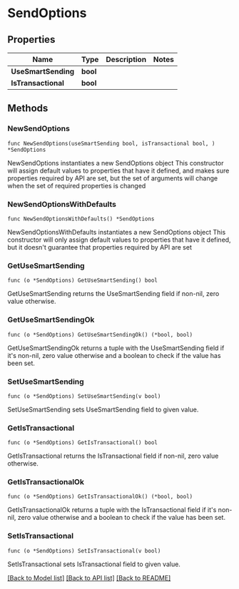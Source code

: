 # SendOptions

## Properties

Name | Type | Description | Notes
------------ | ------------- | ------------- | -------------
**UseSmartSending** | **bool** |  | 
**IsTransactional** | **bool** |  | 

## Methods

### NewSendOptions

`func NewSendOptions(useSmartSending bool, isTransactional bool, ) *SendOptions`

NewSendOptions instantiates a new SendOptions object
This constructor will assign default values to properties that have it defined,
and makes sure properties required by API are set, but the set of arguments
will change when the set of required properties is changed

### NewSendOptionsWithDefaults

`func NewSendOptionsWithDefaults() *SendOptions`

NewSendOptionsWithDefaults instantiates a new SendOptions object
This constructor will only assign default values to properties that have it defined,
but it doesn't guarantee that properties required by API are set

### GetUseSmartSending

`func (o *SendOptions) GetUseSmartSending() bool`

GetUseSmartSending returns the UseSmartSending field if non-nil, zero value otherwise.

### GetUseSmartSendingOk

`func (o *SendOptions) GetUseSmartSendingOk() (*bool, bool)`

GetUseSmartSendingOk returns a tuple with the UseSmartSending field if it's non-nil, zero value otherwise
and a boolean to check if the value has been set.

### SetUseSmartSending

`func (o *SendOptions) SetUseSmartSending(v bool)`

SetUseSmartSending sets UseSmartSending field to given value.


### GetIsTransactional

`func (o *SendOptions) GetIsTransactional() bool`

GetIsTransactional returns the IsTransactional field if non-nil, zero value otherwise.

### GetIsTransactionalOk

`func (o *SendOptions) GetIsTransactionalOk() (*bool, bool)`

GetIsTransactionalOk returns a tuple with the IsTransactional field if it's non-nil, zero value otherwise
and a boolean to check if the value has been set.

### SetIsTransactional

`func (o *SendOptions) SetIsTransactional(v bool)`

SetIsTransactional sets IsTransactional field to given value.



[[Back to Model list]](../README.md#documentation-for-models) [[Back to API list]](../README.md#documentation-for-api-endpoints) [[Back to README]](../README.md)


